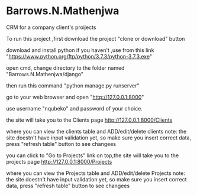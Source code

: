 # Barrows.N.Mathenjwa
CRM for a company client's proijects


To run this project ,first download the project "clone or download" button

download and install python if you haven't ,use from this link "https://www.python.org/ftp/python/3.7.3/python-3.7.3.exe"

open cmd, change directory to the folder named "Barrows.N.Mathenjwa/django"

then run this command "python manage.py runserver"

go to your web browser and open "http://127.0.0.1:8000"

use username "nqubeko" and password of your choice.

the site will take you to the Clients page http://127.0.0.1:8000/Clients

where you can view the clients table and ADD/edit/delete clients
note: the site doestn't have input validation yet, so make sure you insert correct data, press "refresh table" button to see changees

you can click to "Go to Projects" link on top,the site will take you to the projects page http://127.0.0.1:8000/Projects

where you can view the Projects table and ADD/edit/delete Projects
note: the site doestn't have input validation yet, so make sure you insert correct data, press "refresh table" button to see changees
